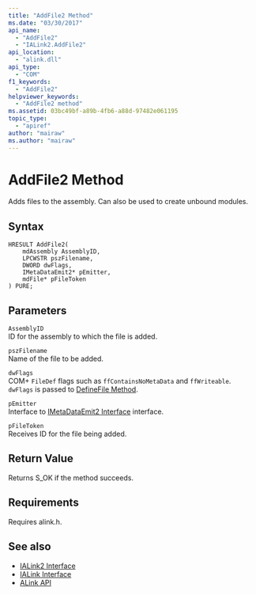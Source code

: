 ```yaml
---
title: "AddFile2 Method"
ms.date: "03/30/2017"
api_name: 
  - "AddFile2"
  - "IALink2.AddFile2"
api_location: 
  - "alink.dll"
api_type: 
  - "COM"
f1_keywords: 
  - "AddFile2"
helpviewer_keywords: 
  - "AddFile2 method"
ms.assetid: 03bc49bf-a89b-4fb6-a88d-97482e061195
topic_type: 
  - "apiref"
author: "mairaw"
ms.author: "mairaw"
---
```

# AddFile2 Method
Adds files to the assembly. Can also be used to create unbound modules.  
  
## Syntax  
  
```  
HRESULT AddFile2(  
    mdAssembly AssemblyID,  
    LPCWSTR pszFilename,  
    DWORD dwFlags,  
    IMetaDataEmit2* pEmitter,  
    mdFile* pFileToken  
) PURE;  
```  
  
## Parameters  
 `AssemblyID`  
 ID for the assembly to which the file is added.  
  
 `pszFilename`  
 Name of the file to be added.  
  
 `dwFlags`  
 COM+ `FileDef` flags such as `ffContainsNoMetaData` and `ffWriteable`. `dwFlags` is passed to [DefineFile Method](../../../../docs/framework/unmanaged-api/metadata/imetadataassemblyemit-definefile-method.md).  
  
 `pEmitter`  
 Interface to [IMetaDataEmit2 Interface](../../../../docs/framework/unmanaged-api/metadata/imetadataemit2-interface.md) interface.  
  
 `pFileToken`  
 Receives ID for the file being added.  
  
## Return Value  
 Returns S_OK if the method succeeds.  
  
## Requirements  
 Requires alink.h.  
  
## See also
- [IALink2 Interface](../../../../docs/framework/unmanaged-api/alink/ialink2-interface.md)
- [IALink Interface](../../../../docs/framework/unmanaged-api/alink/ialink-interface.md)
- [ALink API](../../../../docs/framework/unmanaged-api/alink/index.md)
